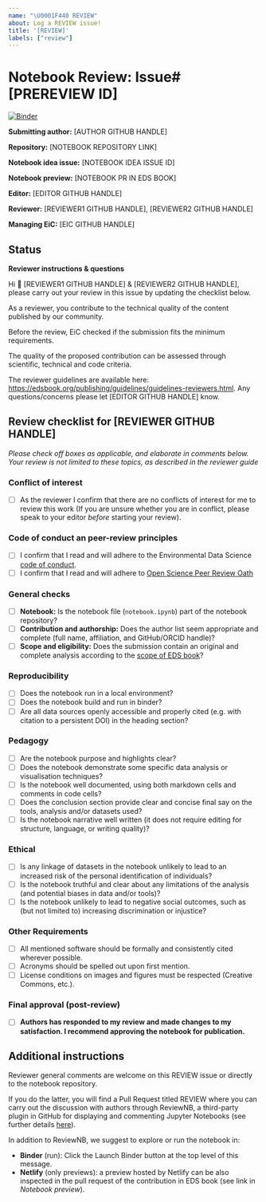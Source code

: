 ```yaml
---
name: "\U0001F440 REVIEW"
about: Log a REVIEW issue!
title: '[REVIEW]'
labels: ["review"]
---
```


# Notebook Review: Issue#[PREREVIEW ID]

<p align="left">
    <a href="https://notebooks.gesis.org/binder/v2/gh/eds-book-gallery/[NOTEBOOK NAME]/review?labpath=[NOTEBOOK NAME].ipynb">
        <img alt="Binder" src="https://mybinder.org/badge_logo.svg">
    </a>
</p>

**Submitting author:** [AUTHOR GITHUB HANDLE]

**Repository:** [NOTEBOOK REPOSITORY LINK]

**Notebook idea issue:** [NOTEBOOK IDEA ISSUE ID]

**Notebook preview:** [NOTEBOOK PR IN EDS BOOK]

**Editor:** [EDITOR GITHUB HANDLE]

**Reviewer:** [REVIEWER1 GITHUB HANDLE], [REVIEWER2 GITHUB HANDLE]

**Managing EiC:** [EIC GITHUB HANDLE]

## Status

**Reviewer instructions & questions**

Hi 👋 [REVIEWER1 GITHUB HANDLE] & [REVIEWER2 GITHUB HANDLE], please carry out your review in this issue by updating the checklist below. 

As a reviewer, you contribute to the technical quality of the content published by our community. 

Before the review, EiC checked if the submission fits the minimum requirements. 

The quality of the proposed contribution can be assessed through scientific, technical and code criteria. 

The reviewer guidelines are available here: https://edsbook.org/publishing/guidelines/guidelines-reviewers.html. 
Any questions/concerns please let [EDITOR GITHUB HANDLE] know.

## Review checklist for [REVIEWER GITHUB HANDLE]

*Please check off boxes as applicable, and elaborate in comments below. 
Your review is not limited to these topics, as described in the reviewer guide*

### Conflict of interest
- [ ] As the reviewer I confirm that there are no conflicts of interest for me to review this work (If you are unsure whether you are in conflict, please speak to your editor _before_ starting your review).

### Code of conduct an peer-review principles
- [ ] I confirm that I read and will adhere to the Environmental Data Science [code of conduct](https://github.com/alan-turing-institute/environmental-ds-book/blob/master/CODE_OF_CONDUCT.md).
- [ ] I confirm that I read and will adhere to [Open Science Peer Review Oath](https://doi.org/10.12688/f1000research.5686.2) 

### General checks
- [ ] **Notebook:** Is the notebook file (``notebook.ipynb``) part of the notebook repository?
- [ ] **Contribution and authorship:** Does the author list seem appropriate and complete (full name, affiliation, and GitHub/ORCID handle)?
- [ ] **Scope and eligibility:** Does the submission contain an original and complete analysis according to the [scope of EDS book](https://edsbook.org/notebooks/about/aims-and-scope.html#aims-and-scope)?

### Reproducibility
- [ ] Does the notebook run in a local environment?
- [ ] Does the notebook build and run in binder?
- [ ] Are all data sources openly accessible and properly cited (e.g. with citation to a persistent DOI) in the heading section?

### Pedagogy
- [ ] Are the notebook purpose and highlights clear?
- [ ] Does the notebook demonstrate some specific data analysis or visualisation techniques?
- [ ] Is the notebook well documented, using both markdown cells and comments in code cells?
- [ ] Does the conclusion section provide clear and concise final say on the tools, analysis and/or datasets used?
- [ ] Is the notebook narrative well written (it does not require editing for structure, language, or writing quality)?

### Ethical
- [ ] Is any linkage of datasets in the notebook unlikely to lead to an increased risk of the personal identification of individuals?
- [ ] Is the notebook truthful and clear about any limitations of the analysis (and potential biases in data and/or tools)?
- [ ] Is the notebook unlikely to lead to negative social outcomes, such as (but not limited to) increasing discrimination or injustice?

### Other Requirements
- [ ] All mentioned software should be formally and consistently cited wherever possible.
- [ ] Acronyms should be spelled out upon first mention.
- [ ] License conditions on images and figures must be respected (Creative Commons, etc.).

### Final approval (post-review)

- [ ] **Authors has responded to my review and made changes to my satisfaction. I recommend approving the notebook for publication.**

## Additional instructions

Reviewer general comments are welcome on this REVIEW issue or directly to the notebook repository.

If you do the latter, you will find a Pull Request titled REVIEW where you can carry out the discussion with authors through ReviewNB, a third-party plugin in GitHub for displaying and commenting Jupyter Notebooks (see further details [here](https://edsbook.org/notebooks/about/notebooks-technologies.html#reviewnb)). 

In addition to ReviewNB, we suggest to explore or run the notebook in:
* **Binder** (run): Click the Launch Binder button at the top level of this message.
* **Netlify** (only previews): a preview hosted by Netlify can be also inspected in the pull request of the contribution in EDS book (see link in *Notebook preview*).